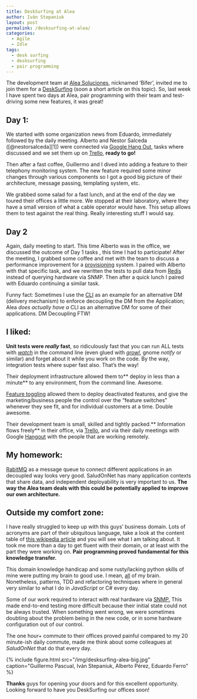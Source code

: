 ```yaml
---
title: DeskSurfing at Alea
author: Iván Stepaniuk
layout: post
permalink: /desksurfing-at-alea/
categories:
  - Agile
  - Idle
tags:
  - desk surfing
  - desksurfing
  - pair programming
---
```

The development team at <a href="http://www.alea-soluciones.com/" target="_blank">Alea Soluciones</a>, nicknamed &#8216;Bifer&#8217;, invited me to join them for a <span style="text-decoration: underline;">DeskSurfing</span> (soon a short article on this topic). So, last week I have spent two days at Alea, pair programming with their team and test-driving some new features, it was great!

## Day 1:

We started with some organization news from Eduardo, immediately followed by the daily meeting. Alberto and Nestor Salceda ([@nestorsalceda][1]) were connected via <a href="http://www.google.com/+/learnmore/hangouts/" target="_blank">Google Hang Out</a>, tasks where discussed and we set them up on <a href="https://trello.com/" target="_blank">Trello</a>, **ready to go!**

Then after a fast coffee, Guillermo and I dived into adding a feature to their telephony monitoring system. The new feature required some minor changes through various components so I got a good big picture of their architecture, message passing, templating system, etc.

We grabbed some salad for a fast lunch, and at the end of the day we toured their offices a little more. We stopped at their laboratory, where they have a small version of what a cable operator would have. This setup allows them to test against the real thing. Really interesting stuff I would say.

## Day 2

Again, daily meeting to start. This time Alberto was in the office, we discussed the outcome of Day 1 tasks , this time I had to participate! After the meeting, I grabbed some coffee and met with the team to discuss a performance improvement for a <a href="http://en.wikipedia.org/wiki/Provisioning" target="_blank">provisioning</a> system. I paired with Alberto with that specific task, and we rewritten the tests to pull data from <a href="http://redis.io/" target="_blank">Redis</a> instead of querying hardware via SNMP. Then after a quick lunch I paired with Eduardo continuing a similar task.

Funny fact: Sometimes I use the <a title="Command-line interface" href="http://en.wikipedia.org/wiki/Command-line_interface" target="_blank">CLI</a> as an example for an alternative DM (delivery mechanism) to enforce decoupling the DM from the Application;  Alea *does actually have a* CLI as an alternative DM for some of their applications. DM Decoupling FTW!

## I liked:

**Unit tests were *really* fast**, so ridiculously fast that you can run ALL tests with <a href="http://linux.die.net/man/1/watch" target="_blank"><em>watch</em></a> in the command line (even glued with *<a href="http://en.wikipedia.org/wiki/Growl_%28software%29" target="_blank">growl</a>*, gnome *notify* or similar) and forget about it while you work on the code. By the way, integration tests where super fast also. That&#8217;s the way!

Their deployment infrastructure allowed them to** deploy in less than a minute** to any environment, from the command line. Awesome.

<a href="http://martinfowler.com/bliki/FeatureToggle.html" target="_blank">Feature toggling</a> allowed them to deploy deactivated features, and give the marketing/business people the control over the &#8220;feature switches&#8221; whenever they see fit, and for individual customers at a time. Double awesome.

Their development team is small, skilled and tightly packed.** Information flows freely** in their office, via <a href="https://trello.com/" target="_blank">Trello</a>, and via their daily meetings with Google <a href="http://www.google.com/+/learnmore/hangouts/" target="_blank">Hangout</a> with the people that are working remotely.

## My homework:

<a href="http://www.rabbitmq.com/" target="_blank">RabitMQ</a> as a message queue to connect different applications in an decoupled way looks very good. SaludOnNet has many application contexts that share data, and independent deployability is very important to us. **The way the Alea team deals with this could be potentially applied to improve our own architecture.**

## Outside my comfort zone:

I have really struggled to keep up with this guys&#8217; business domain. Lots of acronyms are part of their ubiquitous language, take a look at the content table of <a href="http://en.wikipedia.org/wiki/Passive_optical_network" target="_blank">this wikipedia article</a> and you will see what I am talking about. It took me more than a day to get fluent with their domain, or at least with the part they were working on. **Pair programming proved fundamental for this knowledge transfer.**

This domain knowledge handicap and some rusty/lacking python skills of mine were putting my brain to good use. I mean, <span style="text-decoration: underline;">all</span> of my brain. Nonetheless, patterns, TDD and refactoring techniques where in general very similar to what I do in *JavaScript* or C# every day.

Some of our work required to interact with real hardware via <a href="http://en.wikipedia.org/wiki/Simple_Network_Management_Protocol" target="_blank">SNMP.</a> This made end-to-end testing more difficult because their initial state could not be always trusted. When something went wrong, we were sometimes doubting about the problem being in the new code, or in some hardware configuration out of our control.

The one hour+ commute to their offices proved painful compared to my 20 minute-ish daily commute, made me think about some colleagues at *SaludOnNet* that do that every day.

{% include figure.html src="/img/desksurfing-alea-big.jpg" caption="Guillermo Pascual, Iván Stepaniuk, Alberto Pérez, Eduardo Ferro" %}

**Thanks** guys for opening your doors and for this excellent opportunity. Looking forward to have you DeskSurfing our offices soon!

